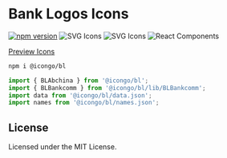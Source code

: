 Bank Logos Icons
===

[![npm version](https://img.shields.io/npm/v/@icongo/bl.svg)](https://www.npmjs.com/package/@icongo/bl)
![SVG Icons](https://shields.io/badge/SVG-icons-green?logo=svg&style=flat)
![SVG Icons](https://shields.io/badge/TypeScript-Support-green?logo=TypeScript&style=flat)
![React Components](https://shields.io/badge/React-components-green?logo=react&style=flat)

[Preview Icons](http://icongo.github.io/#/icons/bl)

```bash
npm i @icongo/bl
```

```jsx
import { BLAbchina } from '@icongo/bl';
import { BLBankcomm } from '@icongo/bl/lib/BLBankcomm';
import data from '@icongo/bl/data.json';
import names from '@icongo/bl/names.json';
```

## License

Licensed under the MIT License.